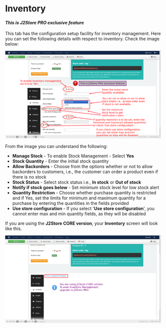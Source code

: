 # Inventory

#### *This is J2Store PRO exclusive feature*

This tab has the configuration setup facility for inventory management. Here you can set the following details with respect to inventory. Check the image below:

![Configurable Inventory](product_conf_inventory.png)

From the image you can understand the following:

* **Manage Stock** - To enable Stock Management - Select **Yes**
* **Stock Quantity** - Enter the initial stock quantity
* **Allow Backorders** - Choose from the options whether or not to allow backorders to customers, i.e., the customer can order a product even if there is no stock
* **Stock Status** - Select stock status i.e., **In stock** or **Out of stock**
* **Notify if stock goes below** - Set minimum stock level for low stock alert
* **Quantity Restriction** - Choose whether purchase quantity is restricted and if Yes, set the limits for minimum and maximum quantity for a purchase by entering the quantities in the fields provided
* **Use store configuration** - If you select '**Use store configuration**', you cannot enter max and min quantity fields, as they will be disabled

If you are using the **J2Store CORE version**, your **Inventory** screen will look like this.

![Inventory Core Version](product_conf_inventory_core.png)
